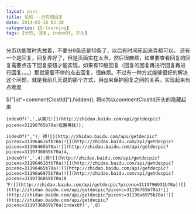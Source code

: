 ```yaml
---
layout: post
title: 论坛---分页和回复
date: 2014-05-18 03:38
categories: [E-learning]
tags: [分页, 回复, indexOf, 开头]
---
```

分页功能暂时先放着，不要分9条还是10条了，以后有时间死起来弄都可以。
还有一个是回复，回复弄好了，但是页面实在太丑，然后很麻烦，如果要查看回复的回复需要点击下回复按钮才能实现，如果有10层回复（回复的回复再进行回复再进行回复。。。）那就需要不停的点击回复，很麻烦。不过有一种方式能够很好的解决这个问题，就是我前几天说的那个方式，用@来保护回复之间的关系。实现起来有点难度


$("[id^=commentClostId]").hidden();
将id为以commentClostId开头的隐藏起来



	indexOf(',',从第几![](http://zhidao.baidu.com/api/getdecpic?picenc=31196765b70a)位置再找!);
	
	indexOf(","); 得![](http://zhidao.baidu.com/api/getdecpic?picenc=311964616fb70a)![](http://zhidao.baidu.com/api/getdecpic?picenc=31196465b70a)![](http://zhidao.baidu.com/api/getdecpic?picenc=3119736869b70a)4,
	indexOf(',',4);得![](http://zhidao.baidu.com/api/getdecpic?picenc=311964616fb70a)![](http://zhidao.baidu.com/api/getdecpic?picenc=31196465b70a)![](http://zhidao.baidu.com/api/getdecpic?picenc=31196a6975b70a)![](http://zhidao.baidu.com/api/getdecpic?picenc=3119736869b70a)8
	下![](http://zhidao.baidu.com/api/getdecpic?picenc=3119796931b70a)![](http://zhidao.baidu.com/api/getdecpic?picenc=31196765b70a)![](http://zhidao.baidu.com/api/getdecpic?picenc=31196a6975b70a)![](http://zhidao.baidu.com/api/getdecpic?picenc=3119736869b70a)indexOf(',',8)


